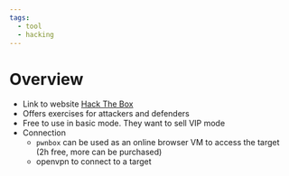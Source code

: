 ```yaml
---
tags:
  - tool
  - hacking
---
```

# Overview

- Link to website [Hack The Box](https://www.hackthebox.com/)
- Offers exercises for attackers and defenders
- Free to use in basic mode. They want to sell VIP mode
- Connection
	- `pwnbox` can be used as an online browser VM to access the target (2h free, more can be purchased)
	- openvpn to connect to a target

